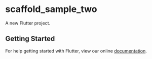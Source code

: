 # scaffold_sample_two

A new Flutter project.

## Getting Started

For help getting started with Flutter, view our online
[documentation](https://flutter.io/).
